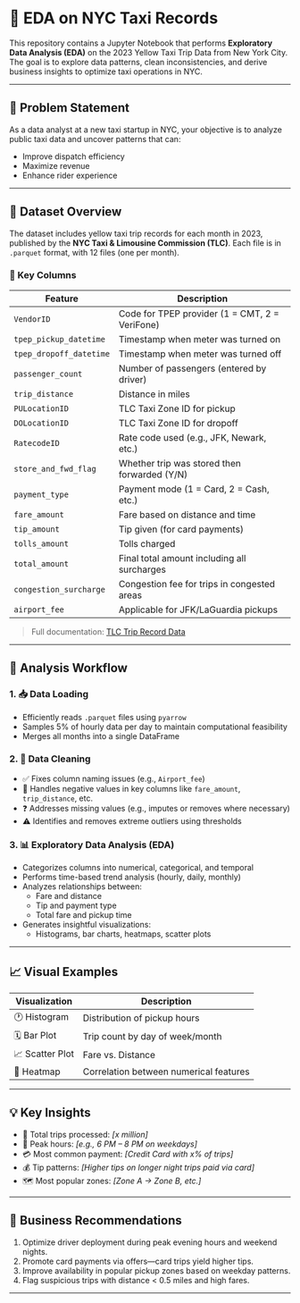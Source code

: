 # 🗽 EDA on NYC Taxi Records 

This repository contains a Jupyter Notebook that performs **Exploratory Data Analysis (EDA)** on the 2023 Yellow Taxi Trip Data from New York City. The goal is to explore data patterns, clean inconsistencies, and derive business insights to optimize taxi operations in NYC.

---

## 📌 Problem Statement

As a data analyst at a new taxi startup in NYC, your objective is to analyze public taxi data and uncover patterns that can:

- Improve dispatch efficiency
- Maximize revenue
- Enhance rider experience

---

## 📂 Dataset Overview

The dataset includes yellow taxi trip records for each month in 2023, published by the **NYC Taxi & Limousine Commission (TLC)**. Each file is in `.parquet` format, with 12 files (one per month).

### 🔑 Key Columns

| Feature              | Description                                                                 |
|----------------------|-----------------------------------------------------------------------------|
| `VendorID`           | Code for TPEP provider (1 = CMT, 2 = VeriFone)                              |
| `tpep_pickup_datetime` | Timestamp when meter was turned on                                         |
| `tpep_dropoff_datetime` | Timestamp when meter was turned off                                       |
| `passenger_count`    | Number of passengers (entered by driver)                                   |
| `trip_distance`      | Distance in miles                                                           |
| `PULocationID`       | TLC Taxi Zone ID for pickup                                                 |
| `DOLocationID`       | TLC Taxi Zone ID for dropoff                                                |
| `RatecodeID`         | Rate code used (e.g., JFK, Newark, etc.)                                   |
| `store_and_fwd_flag` | Whether trip was stored then forwarded (Y/N)                               |
| `payment_type`       | Payment mode (1 = Card, 2 = Cash, etc.)                                     |
| `fare_amount`        | Fare based on distance and time                                            |
| `tip_amount`         | Tip given (for card payments)                                              |
| `tolls_amount`       | Tolls charged                                                               |
| `total_amount`       | Final total amount including all surcharges                                |
| `congestion_surcharge` | Congestion fee for trips in congested areas                               |
| `airport_fee`        | Applicable for JFK/LaGuardia pickups                                       |

> Full documentation: [TLC Trip Record Data](https://www.nyc.gov/site/tlc/about/tlc-trip-record-data.page)

---

## 🧪 Analysis Workflow

### 1. 📥 Data Loading

- Efficiently reads `.parquet` files using `pyarrow`
- Samples 5% of hourly data per day to maintain computational feasibility
- Merges all months into a single DataFrame

### 2. 🧹 Data Cleaning

- ✅ Fixes column naming issues (e.g., `Airport_fee`)
- 🚫 Handles negative values in key columns like `fare_amount`, `trip_distance`, etc.
- ❓ Addresses missing values (e.g., imputes or removes where necessary)
- ⚠️ Identifies and removes extreme outliers using thresholds

### 3. 📊 Exploratory Data Analysis (EDA)

- Categorizes columns into numerical, categorical, and temporal
- Performs time-based trend analysis (hourly, daily, monthly)
- Analyzes relationships between:
  - Fare and distance
  - Tip and payment type
  - Total fare and pickup time
- Generates insightful visualizations:
  - Histograms, bar charts, heatmaps, scatter plots

---

## 📈 Visual Examples

| Visualization | Description |
|---------------|-------------|
| 🕐 Histogram | Distribution of pickup hours |
| 🗓️ Bar Plot | Trip count by day of week/month |
| 📈 Scatter Plot | Fare vs. Distance |
| 🧭 Heatmap | Correlation between numerical features |

---

## 💡 Key Insights 

- 📌 Total trips processed: _[x million]_
- 🚦 Peak hours: _[e.g., 6 PM – 8 PM on weekdays]_
- 💳 Most common payment: _[Credit Card with x% of trips]_
- 💰 Tip patterns: _[Higher tips on longer night trips paid via card]_
- 🗺️ Most popular zones: _[Zone A → Zone B, etc.]_

---

## 💼 Business Recommendations

1. Optimize driver deployment during peak evening hours and weekend nights.
2. Promote card payments via offers—card trips yield higher tips.
3. Improve availability in popular pickup zones based on weekday patterns.
4. Flag suspicious trips with distance < 0.5 miles and high fares.

---



